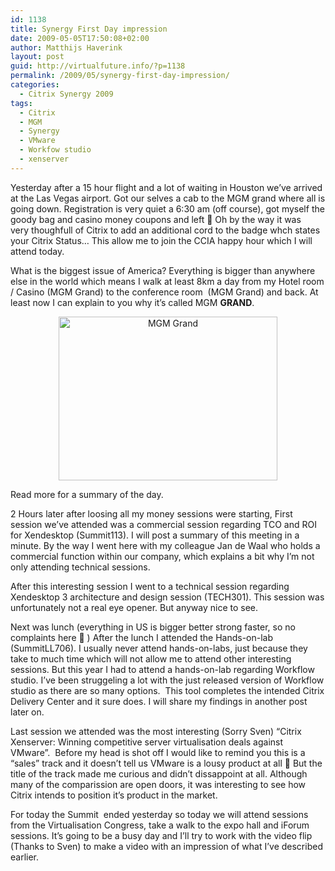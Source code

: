 ```yaml
---
id: 1138
title: Synergy First Day impression
date: 2009-05-05T17:50:08+02:00
author: Matthijs Haverink
layout: post
guid: http://virtualfuture.info/?p=1138
permalink: /2009/05/synergy-first-day-impression/
categories:
  - Citrix Synergy 2009
tags:
  - Citrix
  - MGM
  - Synergy
  - VMware
  - Workfow studio
  - xenserver
---
```

<p style="text-align: left;">
  Yesterday after a 15 hour flight and a lot of waiting in Houston we&#8217;ve arrived at the Las Vegas airport. Got our selves a cab to the MGM grand where all is going down. Registration is very quiet a 6:30 am (off course), got myself the goody bag and casino money coupons and left 🙂 Oh by the way it was very thoughfull of Citrix to add an additional cord to the badge whch states your Citrix Status&#8230; This allow me to join the CCIA happy hour which I will attend today.
</p>

What is the biggest issue of America? Everything is bigger than anywhere else in the world which means I walk at least 8km a day from my Hotel room / Casino (MGM Grand) to the conference room  (MGM Grand) and back. At least now I can explain to you why it&#8217;s called MGM **GRAND**.

<p style="text-align: center;">
  <img class="size-medium wp-image-1139 aligncenter" src="https://svenhuisman.com/wp-content/uploads/2009/05/img_0026-350x262.jpg" alt="MGM Grand" width="350" height="262" srcset="https://svenhuisman.com/wp-content/uploads/2009/05/img_0026-350x262.jpg 350w, https://svenhuisman.com/wp-content/uploads/2009/05/img_0026-1024x768.jpg 1024w, https://svenhuisman.com/wp-content/uploads/2009/05/img_0026.jpg 1600w" sizes="(max-width: 350px) 100vw, 350px" />
</p>

Read more for a summary of the day.

<!--more-->2 Hours later after loosing all my money sessions were starting, First session we&#8217;ve attended was a commercial session regarding TCO and ROI for Xendesktop (Summit113). I will post a summary of this meeting in a minute. By the way I went here with my colleague Jan de Waal who holds a commercial function within our company, which explains a bit why I&#8217;m not only attending technical sessions.

After this interesting session I went to a technical session regarding Xendesktop 3 architecture and design session (TECH301). This session was unfortunately not a real eye opener. But anyway nice to see.

Next was lunch (everything in US is bigger better strong faster, so no complaints here 🙂 ) After the lunch I attended the Hands-on-lab (SummitLL706). I usually never attend hands-on-labs, just because they take to much time which will not allow me to attend other interesting sessions. But this year I had to attend a hands-on-lab regarding Workflow studio. I&#8217;ve been struggeling a lot with the just released version of Workflow studio as there are so many options.  This tool completes the intended Citrix Delivery Center and it sure does. I will share my findings in another post later on.

Last session we attended was the most interesting (Sorry Sven) &#8220;Citrix Xenserver: Winning competitive server virtualisation deals against VMware&#8221;.  Before my head is shot off I would like to remind you this is a &#8220;sales&#8221; track and it doesn&#8217;t tell us VMware is a lousy product at all 🙂 But the title of the track made me curious and didn&#8217;t dissappoint at all. Although many of the comparission are open doors, it was interesting to see how Citrix intends to position it&#8217;s product in the market.

For today the Summit  ended yesterday so today we will attend sessions from the Virtualisation Congress, take a walk to the expo hall and iForum sessions. It&#8217;s going to be a busy day and I&#8217;ll try to work with the video flip (Thanks to Sven) to make a video with an impression of what I&#8217;ve described earlier.
